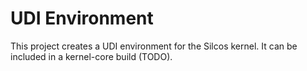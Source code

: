 # UDI Environment

This project creates a UDI environment for the Silcos kernel. It can be included in a kernel-core build (TODO).